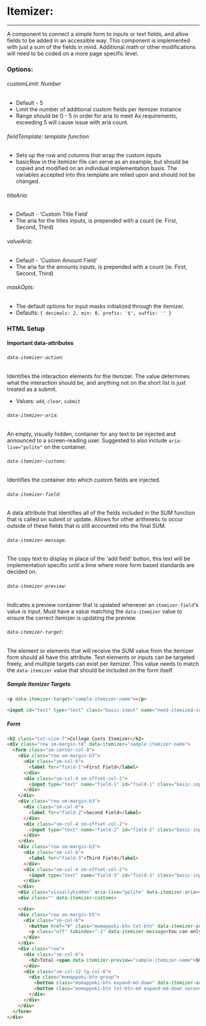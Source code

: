 # Itemizer:
___

A component to connect a simple form to inputs or text fields, and allow fields to be added in an accessible way. This component is implemented with just a sum of the fields in mind. Additional math or other modifications will need to be coded on a more page specific level.

### Options:
######  customLimit: Number
  - Default - 5
  - Limit the number of additional custom fields per itemizer instance
  - Range should be 0 - 5 in order for aria to meet Ax requirements, exceeding 5 will cause issue with aria count.

######  fieldTemplate: template function
  - Sets up the row and columns that wrap the custom inputs
  - basicRow in the itemizer file can serve as an example, but should be copied and modified on an individual implementation basis. The variables accepted into this template are relied upon and should not be changed.

######  titleAria:
  - Default - 'Custom Title Field'
  - The aria for the titles inputs, is prepended with a count (ie. First, Second, Third)

######  valueAria:
  - Default - 'Custom Amount Field'
  - The aria for the amounts inputs, is prepended with a count (ie. First, Second, Third)

######  maskOpts:
  - The default options for input masks initialized through the itemizer.
  - Defaults:
    `{ decimals: 2, min: 0, prefix: '$', suffix: '' }`

### HTML Setup

#### Important data-attributes
###### `data-itemizer-action`:
  Identifies the interaction elements for the itemizer. The value determines what the interaction should be, and anything not on the short list is just treated as a submit.
  - Values: `add`, `clear`, `submit`

###### `data-itemizer-aria`:
  An empty, visually hidden, container for any text to be injected and announced to a screen-reading user. Suggested to also include `aria-live="polite"` on the container.

###### `data-itemizer-customs`:
  Identifies the container into which custom fields are injected.

###### `data-itemizer-field`:
 A data attribute that identifies all of the fields included in the SUM function that is called on submit or update. Allows for other arithmetic to occur outside of these fields that is still accounted into the final SUM.

###### `data-itemizer-message`:
 The copy text to display in place of the 'add field' button, this text will be implementation specific until a time where more form based standards are decided on.

###### `data-itemizer-preview`:
Indicates a preview container that is updated whenever an `itemizer-field`'s value is input.
Must have a value matching the `data-itemizer` value to ensure the correct itemizer is updating the preview.

###### `data-itemizer-target`:
The element or elements that will receive the SUM value from the itemizer form should all have this attribute. Text elements or inputs can be targeted freely, and multiple targets can exist per itemizer. This value needs to match the `data-itemizer` value that should be included on the form itself.

##### Sample Itemizer Targets
````HTML
<p data-itemizer-target="sample-itemizer-name"></p>

<input id="test" type="text" class="basic-input" name="need-itemized-sum" data-itemizer-target="sample-itemizer-name">
````


##### Form
````HTML
<h2 class="txt-size-7">College Costs Itemizer</h2>
<div class="row sm-margin-t8" data-itemizer="sample-itemizer-name">
  <form class="sm-center-col-8">
    <div class="row sm-margin-b3">
      <div class="sm-col-6">
        <label for="field-1">First Field</label>
      </div>
      <div class="sm-col-4 sm-offset-col-2">
        <input type="text" name="field-1" id="field-1" class="basic-input" data-itemizer-field value="0">
      </div>
    </div>
    <div class="row sm-margin-b3">
      <div class="sm-col-6">
        <label for="field-2">Second Field</label>
      </div>
      <div class="sm-col-4 sm-offset-col-2">
        <input type="text" name="field-2" id="field-2" class="basic-input" data-itemizer-field>
      </div>
    </div>
    <div class="row sm-margin-b3">
      <div class="sm-col-6">
        <label for="field-3">Third Field</label>
      </div>
      <div class="sm-col-4 sm-offset-col-2">
        <input type="text" name="field-3" id="field-3" class="basic-input" data-itemizer-field>
      </div>
    </div>
    <div class="visuallyhidden" aria-live="polite" data-itemizer-aria></div>
    <div class="" data-itemizer-customs>

    </div>
    <div class="row sm-margin-b3">
      <div class="sm-col-6">
        <button href="#" class="momappoki-btn txt-btn" data-itemizer-action="add" data-track-elem="link" data-track-name="AddItem" data-track-trigger="update" aria-label="Add additional item">Add Item <i class="icon-add sm-margin-l1" aria-hidden="true"></i></button>
        <p class="off" tabindex="-1" data-itemizer-message>You can only add five additional items</p>
      </div>
    </div>
    <div class="row">
      <div class="sm-col-6">
        <h2>Total <span data-itemizer-preview="sample-itemizer-name">$0</span></h2>
      </div>
      <div class="sm-col-12 lg-col-6">
        <div class="momappoki-btn-group">
          <button class="momappoki-btn expand-md-down" data-itemizer-action="submit" data-close-dialog="">Submit</button>
          <button class="momappoki-btn txt-btn-md expand-md-down secondary lg-margin-l2" data-itemizer-action="clear">Clear</button>
        </div>
      </div>
    </div>
  </form>
</div>
````
